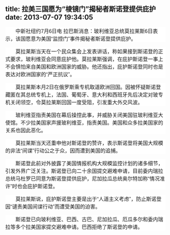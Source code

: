 title: 拉美三国愿为“棱镜门”揭秘者斯诺登提供庇护
date: 2013-07-07 19:34:05
---

<p style="font-size:16px;font-family:宋体, Arial, sans-serif;background-color:#FFFFFF;text-indent:2em;">
	中新社纽约7月6日电 拉巴斯消息：玻利维亚总统莫拉莱斯6日表示，该国愿意为美国“监控门”事件揭秘者斯诺登提供庇护。
</p>
<p style="font-size:16px;font-family:宋体, Arial, sans-serif;background-color:#FFFFFF;text-indent:2em;">
	莫拉莱斯当天在一个民众集会上发表讲话，称如果接到斯诺登的正式要求，玻利维亚会同意庇护他。莫拉莱斯强调，在庇护斯诺登一事上不会惧怕来自美国和欧洲国家的威胁。他还指出，庇护斯诺登同时也是表达对欧洲国家的“严正抗议”。
</p>
<p style="font-size:16px;font-family:宋体, Arial, sans-serif;background-color:#FFFFFF;text-indent:2em;">
	莫拉莱斯本月2日在俄罗斯乘专机取道欧洲回国。因被怀疑斯诺登藏匿在其总统专机上，法国、葡萄牙、意大利和西班牙先后决定对玻专机关闭领空，令莫拉莱斯回国一度受阻，引发重大外交风波。
</p>
<p style="font-size:16px;font-family:宋体, Arial, sans-serif;background-color:#FFFFFF;text-indent:2em;">
	玻利维亚指责美国在幕后操控此事，并威胁关闭美国驻玻利维亚大使馆。不少拉美国家声援玻利维亚，指责美国。美国和众多拉美国家的关系也因此恶化。
</p>
<p style="font-size:16px;font-family:宋体, Arial, sans-serif;background-color:#FFFFFF;text-indent:2em;">
	莫拉莱斯当天还重申他对斯诺登的赞许，表示斯诺登将美国大规模的非法“间谍”行动公之于众，因而遭到美国的追捕。
</p>
<p style="font-size:16px;font-family:宋体, Arial, sans-serif;background-color:#FFFFFF;text-indent:2em;">
	斯诺登此前对外披露了美国情报机构大规模监控计划的诸多细节，引发外界广泛关注。斯诺登已向二十余国提交避难申请，目前委内瑞拉总统马杜罗已同意为斯诺登提供庇护，尼加拉瓜总统奥尔特加称“情况准许”时也会庇护斯诺登。
</p>
<p style="font-size:16px;font-family:宋体, Arial, sans-serif;background-color:#FFFFFF;text-indent:2em;">
	莫拉莱斯说，庇护斯诺登主要是出于“人道主义考虑”，防止斯诺登因“谴责美国间谍行动”而遭受美国的迫害。
</p>
<p style="font-size:16px;font-family:宋体, Arial, sans-serif;background-color:#FFFFFF;text-indent:2em;">
	斯诺登已向玻利维亚、巴西、古巴、尼加拉瓜、厄瓜多尔和委内瑞拉等多个拉美国家提交避难申请。巴西拒绝了斯诺登的申请。
</p>